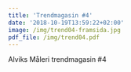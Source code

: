 ```yaml
---
title: 'Trendmagasin #4'
date: '2018-10-19T13:59:22+02:00'
image: /img/trend04-framsida.jpg
pdf_file: /img/trend04.pdf
---
```

Alviks Måleri trendmagasin #4
